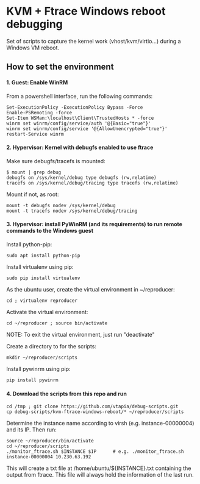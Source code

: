 # KVM + Ftrace Windows reboot debugging

Set of scripts to capture the kernel work (vhost/kvm/virtio...) during a Windows VM reboot.

## How to set the environment

#### 1. Guest: Enable WinRM

From a powershell interface, run the following commands:

```
Set-ExecutionPolicy -ExecutionPolicy Bypass -Force
Enable-PSRemoting -force
Set-Item WSMan:\localhost\Client\TrustedHosts * -force
winrm set winrm/config/service/auth '@{Basic="true"}'
winrm set winrm/config/service '@{AllowUnencrypted="true"}'
restart-Service winrm
```

#### 2. Hypervisor: Kernel with debugfs enabled to use ftrace

Make sure debugfs/tracefs is mounted:

```
$ mount | grep debug
debugfs on /sys/kernel/debug type debugfs (rw,relatime)
tracefs on /sys/kernel/debug/tracing type tracefs (rw,relatime)
```

Mount if not, as root:

```
mount -t debugfs nodev /sys/kernel/debug
mount -t tracefs nodev /sys/kernel/debug/tracing
```

#### 3. Hypervisor: install PyWinRM (and its requirements) to run remote commands to the Windows guest

Install python-pip:

```
sudo apt install python-pip
```

Install virtualenv using pip:

```
sudo pip install virtualenv
```

As the ubuntu user, create the virtual environment in ~/reproducer:

```
cd ; virtualenv reproducer
```

Activate the virtual environment:

```
cd ~/reproducer ; source bin/activate
```

NOTE: To exit the virtual environment, just run "deactivate"

Create a directory to for the scripts:

```
mkdir ~/reproducer/scripts
```

Install pywinrm using pip:

```
pip install pywinrm
```

#### 4. Download the scripts from this repo and run

```
cd /tmp ; git clone https://github.com/vtapia/debug-scripts.git
cp debug-scripts/kvm-ftrace-windows-reboot/* ~/reproducer/scripts
```

Determine the instance name according to virsh (e.g. instance-00000004) and its IP. Then run:

```
source ~/reproducer/bin/activate
cd ~/reproducer/scripts
./monitor_ftrace.sh $INSTANCE $IP      # e.g. ./monitor_ftrace.sh instance-00000004 10.230.63.192
```

This will create a txt file at /home/ubuntu/${INSTANCE}.txt containing the output from ftrace. This file will always hold the information of the last run.
